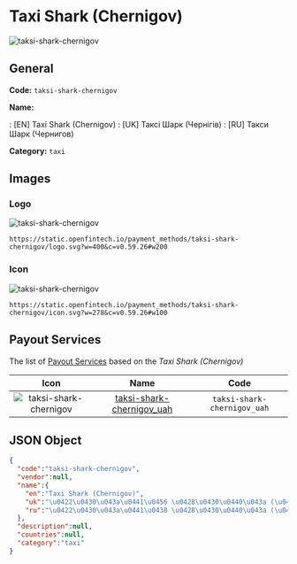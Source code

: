 
# Taxi Shark (Chernigov) 
![taksi-shark-chernigov](https://static.openfintech.io/payment_methods/taksi-shark-chernigov/logo.svg?w=400&c=v0.59.26#w200)  

## General 
**Code:** `taksi-shark-chernigov` 
 
**Name:** 
 
:	[EN] Taxi Shark (Chernigov) 
:	[UK] Таксі Шарк (Чернігів) 
:	[RU] Такси Шарк (Чернигов) 
 
**Category:** `taxi` 
 

## Images 

### Logo 
![taksi-shark-chernigov](https://static.openfintech.io/payment_methods/taksi-shark-chernigov/logo.svg?w=400&c=v0.59.26#w200)  

```
https://static.openfintech.io/payment_methods/taksi-shark-chernigov/logo.svg?w=400&c=v0.59.26#w200
```  

### Icon 
![taksi-shark-chernigov](https://static.openfintech.io/payment_methods/taksi-shark-chernigov/icon.svg?w=278&c=v0.59.26#w100)  

```
https://static.openfintech.io/payment_methods/taksi-shark-chernigov/icon.svg?w=278&c=v0.59.26#w100
```  

## Payout Services 
 
The list of [Payout Services](/payout-services/) based on the _Taxi Shark (Chernigov)_ 

|Icon|Name|Code| 
|:---:|:---:|:---:| 
|![taksi-shark-chernigov](https://static.openfintech.io/payout_methods/taksi-shark-chernigov/icon.svg?w=278&c=v0.59.26#w40) |[taksi-shark-chernigov_uah](/payout-services/taksi-shark-chernigov_uah/)|`taksi-shark-chernigov_uah`| 
 

## JSON Object 

```json
{
  "code":"taksi-shark-chernigov",
  "vendor":null,
  "name":{
    "en":"Taxi Shark (Chernigov)",
    "uk":"\u0422\u0430\u043a\u0441\u0456 \u0428\u0430\u0440\u043a (\u0427\u0435\u0440\u043d\u0456\u0433\u0456\u0432)",
    "ru":"\u0422\u0430\u043a\u0441\u0438 \u0428\u0430\u0440\u043a (\u0427\u0435\u0440\u043d\u0438\u0433\u043e\u0432)"
  },
  "description":null,
  "countries":null,
  "category":"taxi"
}
```  
